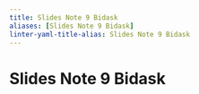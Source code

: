 ```yaml
---
title: Slides Note 9 Bidask
aliases: [Slides Note 9 Bidask]
linter-yaml-title-alias: Slides Note 9 Bidask
---
```

# Slides Note 9 Bidask
